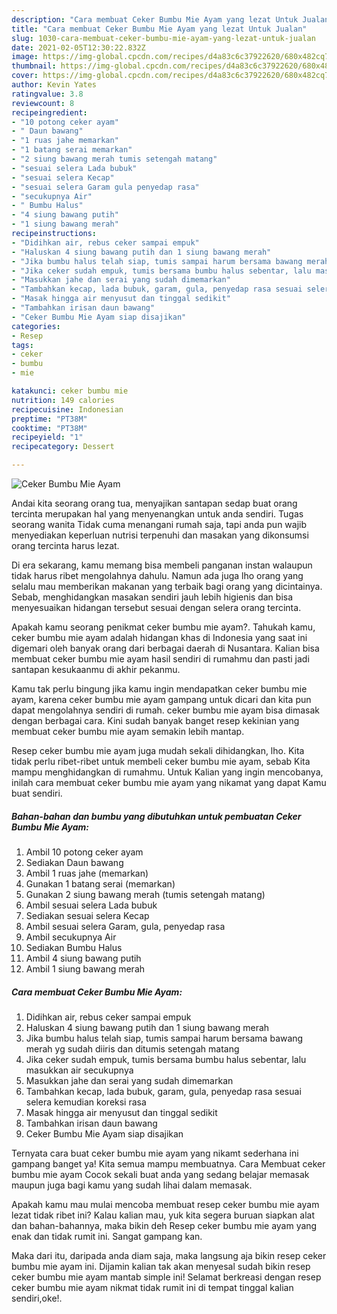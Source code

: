 ```yaml
---
description: "Cara membuat Ceker Bumbu Mie Ayam yang lezat Untuk Jualan"
title: "Cara membuat Ceker Bumbu Mie Ayam yang lezat Untuk Jualan"
slug: 1030-cara-membuat-ceker-bumbu-mie-ayam-yang-lezat-untuk-jualan
date: 2021-02-05T12:30:22.832Z
image: https://img-global.cpcdn.com/recipes/d4a83c6c37922620/680x482cq70/ceker-bumbu-mie-ayam-foto-resep-utama.jpg
thumbnail: https://img-global.cpcdn.com/recipes/d4a83c6c37922620/680x482cq70/ceker-bumbu-mie-ayam-foto-resep-utama.jpg
cover: https://img-global.cpcdn.com/recipes/d4a83c6c37922620/680x482cq70/ceker-bumbu-mie-ayam-foto-resep-utama.jpg
author: Kevin Yates
ratingvalue: 3.8
reviewcount: 8
recipeingredient:
- "10 potong ceker ayam"
- " Daun bawang"
- "1 ruas jahe memarkan"
- "1 batang serai memarkan"
- "2 siung bawang merah tumis setengah matang"
- "sesuai selera Lada bubuk"
- "sesuai selera Kecap"
- "sesuai selera Garam gula penyedap rasa"
- "secukupnya Air"
- " Bumbu Halus"
- "4 siung bawang putih"
- "1 siung bawang merah"
recipeinstructions:
- "Didihkan air, rebus ceker sampai empuk"
- "Haluskan 4 siung bawang putih dan 1 siung bawang merah"
- "Jika bumbu halus telah siap, tumis sampai harum bersama bawang merah yg sudah diiris dan ditumis setengah matang"
- "Jika ceker sudah empuk, tumis bersama bumbu halus sebentar, lalu masukkan air secukupnya"
- "Masukkan jahe dan serai yang sudah dimemarkan"
- "Tambahkan kecap, lada bubuk, garam, gula, penyedap rasa sesuai selera kemudian koreksi rasa"
- "Masak hingga air menyusut dan tinggal sedikit"
- "Tambahkan irisan daun bawang"
- "Ceker Bumbu Mie Ayam siap disajikan"
categories:
- Resep
tags:
- ceker
- bumbu
- mie

katakunci: ceker bumbu mie 
nutrition: 149 calories
recipecuisine: Indonesian
preptime: "PT38M"
cooktime: "PT38M"
recipeyield: "1"
recipecategory: Dessert

---
```



![Ceker Bumbu Mie Ayam](https://img-global.cpcdn.com/recipes/d4a83c6c37922620/680x482cq70/ceker-bumbu-mie-ayam-foto-resep-utama.jpg)

Andai kita seorang orang tua, menyajikan santapan sedap buat orang tercinta merupakan hal yang menyenangkan untuk anda sendiri. Tugas seorang  wanita Tidak cuma menangani rumah saja, tapi anda pun wajib menyediakan keperluan nutrisi terpenuhi dan masakan yang dikonsumsi orang tercinta harus lezat.

Di era  sekarang, kamu memang bisa membeli panganan instan walaupun tidak harus ribet mengolahnya dahulu. Namun ada juga lho orang yang selalu mau memberikan makanan yang terbaik bagi orang yang dicintainya. Sebab, menghidangkan masakan sendiri jauh lebih higienis dan bisa menyesuaikan hidangan tersebut sesuai dengan selera orang tercinta. 



Apakah kamu seorang penikmat ceker bumbu mie ayam?. Tahukah kamu, ceker bumbu mie ayam adalah hidangan khas di Indonesia yang saat ini digemari oleh banyak orang dari berbagai daerah di Nusantara. Kalian bisa membuat ceker bumbu mie ayam hasil sendiri di rumahmu dan pasti jadi santapan kesukaanmu di akhir pekanmu.

Kamu tak perlu bingung jika kamu ingin mendapatkan ceker bumbu mie ayam, karena ceker bumbu mie ayam gampang untuk dicari dan kita pun dapat mengolahnya sendiri di rumah. ceker bumbu mie ayam bisa dimasak dengan berbagai cara. Kini sudah banyak banget resep kekinian yang membuat ceker bumbu mie ayam semakin lebih mantap.

Resep ceker bumbu mie ayam juga mudah sekali dihidangkan, lho. Kita tidak perlu ribet-ribet untuk membeli ceker bumbu mie ayam, sebab Kita mampu menghidangkan di rumahmu. Untuk Kalian yang ingin mencobanya, inilah cara membuat ceker bumbu mie ayam yang nikamat yang dapat Kamu buat sendiri.

<!--inarticleads1-->

##### Bahan-bahan dan bumbu yang dibutuhkan untuk pembuatan Ceker Bumbu Mie Ayam:

1. Ambil 10 potong ceker ayam
1. Sediakan  Daun bawang
1. Ambil 1 ruas jahe (memarkan)
1. Gunakan 1 batang serai (memarkan)
1. Gunakan 2 siung bawang merah (tumis setengah matang)
1. Ambil sesuai selera Lada bubuk
1. Sediakan sesuai selera Kecap
1. Ambil sesuai selera Garam, gula, penyedap rasa
1. Ambil secukupnya Air
1. Sediakan  Bumbu Halus
1. Ambil 4 siung bawang putih
1. Ambil 1 siung bawang merah




<!--inarticleads2-->

##### Cara membuat Ceker Bumbu Mie Ayam:

1. Didihkan air, rebus ceker sampai empuk
1. Haluskan 4 siung bawang putih dan 1 siung bawang merah
1. Jika bumbu halus telah siap, tumis sampai harum bersama bawang merah yg sudah diiris dan ditumis setengah matang
1. Jika ceker sudah empuk, tumis bersama bumbu halus sebentar, lalu masukkan air secukupnya
1. Masukkan jahe dan serai yang sudah dimemarkan
1. Tambahkan kecap, lada bubuk, garam, gula, penyedap rasa sesuai selera kemudian koreksi rasa
1. Masak hingga air menyusut dan tinggal sedikit
1. Tambahkan irisan daun bawang
1. Ceker Bumbu Mie Ayam siap disajikan




Ternyata cara buat ceker bumbu mie ayam yang nikamt sederhana ini gampang banget ya! Kita semua mampu membuatnya. Cara Membuat ceker bumbu mie ayam Cocok sekali buat anda yang sedang belajar memasak maupun juga bagi kamu yang sudah lihai dalam memasak.

Apakah kamu mau mulai mencoba membuat resep ceker bumbu mie ayam lezat tidak ribet ini? Kalau kalian mau, yuk kita segera buruan siapkan alat dan bahan-bahannya, maka bikin deh Resep ceker bumbu mie ayam yang enak dan tidak rumit ini. Sangat gampang kan. 

Maka dari itu, daripada anda diam saja, maka langsung aja bikin resep ceker bumbu mie ayam ini. Dijamin kalian tak akan menyesal sudah bikin resep ceker bumbu mie ayam mantab simple ini! Selamat berkreasi dengan resep ceker bumbu mie ayam nikmat tidak rumit ini di tempat tinggal kalian sendiri,oke!.

